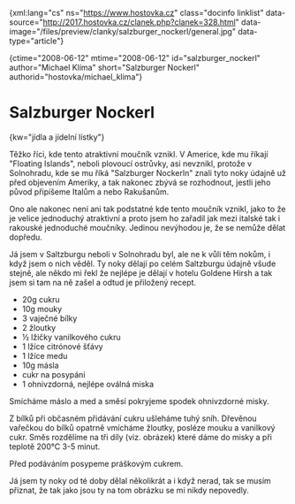 
{xml:lang="cs" ns="https://www.hostovka.cz" class="docinfo linklist" data-source="http://2017.hostovka.cz/clanek.php?clanek=328.html" data-image="/files/preview/clanky/salzburger_nockerl/general.jpg" data-type="article"}

{ctime="2008-06-12" mtime="2008-06-12" id="salzburger\_nockerl" author="Michael Klíma" short="Salzburger Nockerl" authorid="hostovka/michael\_klima"}

# Salzburger Nockerl

<!-- generated attribute kw by user_udpatekw.sh on 2020-04-25, do not edit -->

{kw="jídla a jídelní lístky"}

Těžko říci, kde tento atraktivní moučník vznikl. V Americe, kde mu říkají "Floating Islands", neboli plovoucí ostrůvky, asi nevznikl, protože v Solnohradu, kde se mu říká "Salzburger Nockerln" znali tyto noky údajně už před objevením Ameriky, a tak nakonec zbývá se rozhodnout, jestli jeho původ připíšeme Italům a nebo Rakušanům.

Ono ale nakonec není ani tak podstatné kde tento moučník vznikl, jako to že je velice jednoduchý atraktivní a proto jsem ho zařadil jak mezi italské tak i rakouské jednoduché moučníky. Jedinou nevýhodou je, že se nemůže dělat dopředu.

Já jsem v Saltzburgu neboli v Solnohradu byl, ale ne k vůli těm nokům, i když jsem o nich věděl. Ty noky dělají po celém Saltzburgu údajně všude stejně, ale někdo mi řekl že nejlépe je dělají v hotelu Goldene Hirsh a tak jsem si tam na ně zašel a odtud je přiložený recept.

  * 20g cukru
  * 10g mouky
  * 3 vaječné bílky
  * 2 žloutky
  * ½ lžičky vanilkového cukru
  * 1 lžíce citrónové šťávy
  * 1 lžíce medu
  * 10g másla
  * cukr na posypání
  * 1 ohnivzdorná, nejlépe oválná miska

Smícháme máslo a med a směsí pokryjeme spodek ohnivzdorné misky.

Z bílků při občasném přidávání cukru ušleháme tuhý sníh. Dřevěnou vařečkou do bílků opatrně vmícháme žloutky, posléze mouku a vanilkový cukr. Směs rozdělíme na tři díly (viz. obrázek) které dáme do misky a při teplotě 200°C 3-5 minut.

Před podáváním posypeme práškovým cukrem.

Já jsem ty noky od té doby dělal několikrát a i když nerad, tak se musím přiznat, že tak jako jsou ty na tom obrázku se mi nikdy nepovedly.

